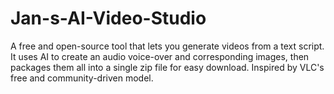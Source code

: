 # Jan-s-AI-Video-Studio
A free and open-source tool that lets you generate videos from a text script. It uses AI to create an audio voice-over and corresponding images, then packages them all into a single zip file for easy download. Inspired by VLC's free and community-driven model.

